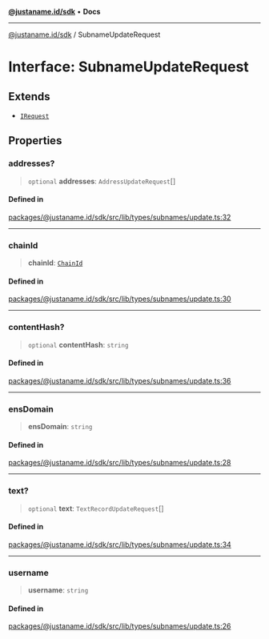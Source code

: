 [**@justaname.id/sdk**](../README.md) • **Docs**

***

[@justaname.id/sdk](../globals.md) / SubnameUpdateRequest

# Interface: SubnameUpdateRequest

## Extends

- [`IRequest`](IRequest.md)

## Properties

### addresses?

> `optional` **addresses**: `AddressUpdateRequest`[]

#### Defined in

[packages/@justaname.id/sdk/src/lib/types/subnames/update.ts:32](https://github.com/JustaName-id/JustaName-sdk/blob/dc845c10af242e3ca87d95ef392516ac0bfa8b95/packages/@justaname.id/sdk/src/lib/types/subnames/update.ts#L32)

***

### chainId

> **chainId**: [`ChainId`](../type-aliases/ChainId.md)

#### Defined in

[packages/@justaname.id/sdk/src/lib/types/subnames/update.ts:30](https://github.com/JustaName-id/JustaName-sdk/blob/dc845c10af242e3ca87d95ef392516ac0bfa8b95/packages/@justaname.id/sdk/src/lib/types/subnames/update.ts#L30)

***

### contentHash?

> `optional` **contentHash**: `string`

#### Defined in

[packages/@justaname.id/sdk/src/lib/types/subnames/update.ts:36](https://github.com/JustaName-id/JustaName-sdk/blob/dc845c10af242e3ca87d95ef392516ac0bfa8b95/packages/@justaname.id/sdk/src/lib/types/subnames/update.ts#L36)

***

### ensDomain

> **ensDomain**: `string`

#### Defined in

[packages/@justaname.id/sdk/src/lib/types/subnames/update.ts:28](https://github.com/JustaName-id/JustaName-sdk/blob/dc845c10af242e3ca87d95ef392516ac0bfa8b95/packages/@justaname.id/sdk/src/lib/types/subnames/update.ts#L28)

***

### text?

> `optional` **text**: `TextRecordUpdateRequest`[]

#### Defined in

[packages/@justaname.id/sdk/src/lib/types/subnames/update.ts:34](https://github.com/JustaName-id/JustaName-sdk/blob/dc845c10af242e3ca87d95ef392516ac0bfa8b95/packages/@justaname.id/sdk/src/lib/types/subnames/update.ts#L34)

***

### username

> **username**: `string`

#### Defined in

[packages/@justaname.id/sdk/src/lib/types/subnames/update.ts:26](https://github.com/JustaName-id/JustaName-sdk/blob/dc845c10af242e3ca87d95ef392516ac0bfa8b95/packages/@justaname.id/sdk/src/lib/types/subnames/update.ts#L26)
